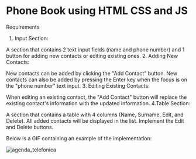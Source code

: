 # Phone Book using HTML CSS and JS

Requirements
1. Input Section:

A section that contains 2 text input fields (name and phone number) and 1 button for adding new contacts or editing existing ones.
2. Adding New Contacts:

New contacts can be added by clicking the "Add Contact" button.
New contacts can also be added by pressing the Enter key when the focus is on the "phone number" text input.
3. Editing Existing Contacts:

When editing an existing contact, the "Add Contact" button will replace the existing contact's information with the updated information.
4.Table Section:

A section that contains a table with 4 columns (Name, Surname, Edit, and Delete).
All added contacts will be displayed in the list.
Implement the Edit and Delete buttons.

Below is a GIF containing an example of the implementation:

![agenda_telefonica](https://github.com/aceaalina/phone-book-html-css-js/assets/110284223/0ee3dcb6-d4cf-4190-b760-1b7dbc9a958e)
